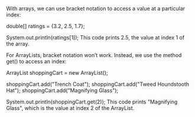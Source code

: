 With arrays, we can use bracket notation to access a value at a particular index:

double[] ratings = {3.2, 2.5, 1.7};

System.out.println(ratings[1]);
This code prints 2.5, the value at index 1 of the array.

For ArrayLists, bracket notation won’t work. Instead, we use the method get() to access an index:

ArrayList<String> shoppingCart = new ArrayList<String>();

shoppingCart.add("Trench Coat");
shoppingCart.add("Tweed Houndstooth Hat");
shoppingCart.add("Magnifying Glass");

System.out.println(shoppingCart.get(2));
This code prints "Magnifying Glass", which is the value at index 2 of the ArrayList.